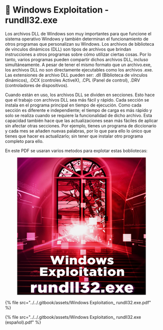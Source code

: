 # 🫶 Windows Exploitation - rundll32.exe

Los archivos DLL de Windows son muy importantes para que funcione el sistema operativo Windows y también determinan el funcionamiento de otros programas que personalizan su Windows. Los archivos de biblioteca de vínculos dinámicos (DLL) son tipos de archivos que brindan instrucciones a otros programas sobre cómo utilizar ciertas cosas. Por lo tanto, varios programas pueden compartir dichos archivos DLL, incluso simultáneamente. A pesar de tener el mismo formato que un archivo.exe, los archivos DLL no son directamente ejecutables como los archivos .exe. Las extensiones de archivo DLL pueden ser: .dll (Biblioteca de vínculos dinámicos), .OCX (controles ActiveX), .CPL (Panel de control), .DRV (controladores de dispositivos).

Cuando están en uso, los archivos DLL se dividen en secciones. Esto hace que el trabajo con archivos DLL sea más fácil y rápido. Cada sección se instala en el programa principal en tiempo de ejecución. Como cada sección es diferente e independiente; el tiempo de carga es más rápido y solo se realiza cuando se requiere la funcionalidad de dicho archivo. Esta capacidad también hace que las actualizaciones sean más fáciles de aplicar sin afectar otras secciones. Por ejemplo, tienes un programa de diccionario y cada mes se añaden nuevas palabras, por lo que para ello lo único que tienes que hacer es actualizarlo; sin tener que instalar otro programa completo para ello.

En este PDF se usaran varios metodos para explotar estas bobliotecas:



<figure><img src="../../.gitbook/assets/Windows-Exploitation_-rundll32-exe-pdf.png" alt=""><figcaption></figcaption></figure>



{% file src="../../.gitbook/assets/Windows Exploitation_ rundll32.exe.pdf" %}



{% file src="../../.gitbook/assets/Windows Exploitation_ rundll32.exe (español).pdf" %}
